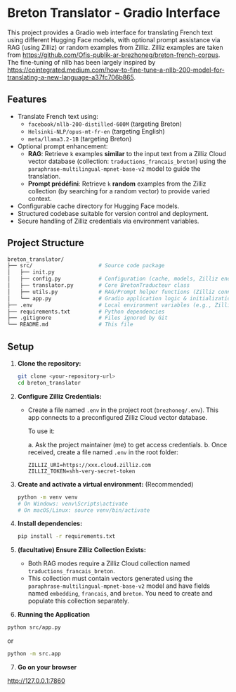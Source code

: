 # Breton Translator - Gradio Interface

This project provides a Gradio web interface for translating French text using different Hugging Face models, with optional prompt assistance via RAG (using Zilliz) or random examples from Zilliz. Zilliz examples are taken from https://github.com/Ofis-publik-ar-brezhoneg/breton-french-corpus.
The fine-tuning of nllb has been largely inspired by https://cointegrated.medium.com/how-to-fine-tune-a-nllb-200-model-for-translating-a-new-language-a37fc706b865.

## Features

-   Translate French text using:
    -   `facebook/nllb-200-distilled-600M` (targeting Breton)
    -   `Helsinki-NLP/opus-mt-fr-en` (targeting English)
    -   `meta/llama3.2-1B` (targeting Breton)
-   Optional prompt enhancement:
    -   **RAG**: Retrieve `k` examples **similar** to the input text from a Zilliz Cloud vector database (collection: `traductions_francais_breton`) using the `paraphrase-multilingual-mpnet-base-v2` model to guide the translation.
    -   **Prompt prédéfini**: Retrieve `k` **random** examples from the Zilliz collection (by searching for a random vector) to provide varied context.
-   Configurable cache directory for Hugging Face models.
-   Structured codebase suitable for version control and deployment.
-   Secure handling of Zilliz credentials via environment variables.

## Project Structure
```bash
breton_translator/
├── src/                     # Source code package
│   ├── init.py
│   ├── config.py            # Configuration (cache, models, Zilliz endpoint)
│   ├── translator.py        # Core BretonTraducteur class
│   ├── utils.py             # RAG/Prompt helper functions (Zilliz connection, searches)
│   └── app.py               # Gradio application logic & initialization
├── .env                     # Local environment variables (e.g., Zilliz credentials - DO NOT COMMIT IF PUBLIC)
├── requirements.txt         # Python dependencies
├── .gitignore               # Files ignored by Git
└── README.md                # This file
```

## Setup

1.  **Clone the repository:**
    ```bash
    git clone <your-repository-url>
    cd breton_translator
    ```

2.  **Configure Zilliz Credentials:**
    -   Create a file named `.env` in the project root (`brezhoneg/.env`).
        This app connects to a preconfigured Zilliz Cloud vector database.

        To use it:

        a. Ask the project maintainer (me) to get access credentials.
        b. Once received, create a file named `.env` in the root folder:
        ```
        ZILLIZ_URI=https://xxx.cloud.zilliz.com
        ZILLIZ_TOKEN=shh-very-secret-token
        ```

3.  **Create and activate a virtual environment:** (Recommended)
    ```bash
    python -m venv venv
    # On Windows: venv\Scripts\activate
    # On macOS/Linux: source venv/bin/activate
    ```

4.  **Install dependencies:**
    ```bash
    pip install -r requirements.txt
    ```
<!-- 
5.  **Configure Cache (Optional):**
    -   The default cache location is `D:/cache`. Change in `src/config.py` or via the `HF_CACHE_DIR` environment variable. -->

5.  **(facultative) Ensure Zilliz Collection Exists:**
    -   Both RAG modes require a Zilliz Cloud collection named `traductions_francais_breton`.
    -   This collection must contain vectors generated using the `paraphrase-multilingual-mpnet-base-v2` model and have fields named `embedding`, `francais`, and `breton`. You need to create and populate this collection separately.


6.  **Running the Application**

```bash
python src/app.py 
```
or
```bash
python -m src.app
```

7.  **Go on your browser**

http://127.0.0.1:7860